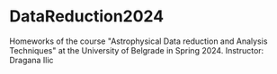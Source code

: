 # DataReduction2024
Homeworks of the course "Astrophysical Data reduction and Analysis Techniques" at the University of Belgrade in Spring 2024. Instructor: Dragana Ilic
